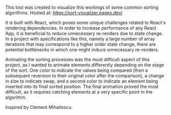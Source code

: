 This tool was created to visualize this workings of some common sorting algorithms. 
Hosted at: https://sort-visualizer.pages.dev/

It is built with React, which poses some unique challenges related to React's rendering dependencies. 
In order to increase performance of any React App, it is beneficial to reduce unnecessary re-renders due to state change. 
In a project with specifications like this, namely a large number of array iterations that may correspond to a higher order 
state change, there are potential bottlenecks in which one might induce unnecessary re-renders.

Animating the sorting processes was the most difficult aspect of this project, as I wanted to animate elements
differently depending on the stage of the sort. One color to indicate the values being compared (then a subsequent 
reversion to their original color after the comparison), a change in size to indicate swap, and a second color to 
indicate an element being inserted into its final sorted position. The final animation proved the most difficult, 
as it requires catching elements at a very specific point in the algorithm.

Inspired by Clement Mihailescu.
